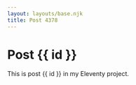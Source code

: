 ```yaml
---
layout: layouts/base.njk
title: Post 4378
---
```


# Post {{ id }}

This is post {{ id }} in my Eleventy project.

